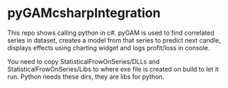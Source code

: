 # pyGAMcsharpIntegration

This repo shows calling python in c#.
pyGAM is used to find correlated series in dataset, creates a model from that series to predict next candle, displays effects using charting widget and logs profit/loss in console.

You need to copy StatisticalFrowOnSeries/DLLs and StatisticalFrowOnSeries/Libs to where exe file is created on build to let it run. Python needs these dirs, they are libs for python.
